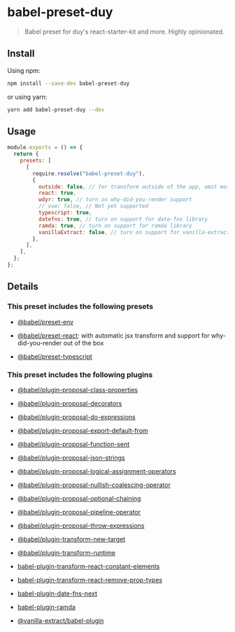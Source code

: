 # babel-preset-duy

> Babel preset for duy's react-starter-kit and more. Highly opinionated.

## Install

Using npm:

```sh
npm install --save-dev babel-preset-duy
```

or using yarn:

```sh
yarn add babel-preset-duy --dev
```

## Usage

```js
module.exports = () => {
  return {
    presets: [
      [
        require.resolve("babel-preset-duy"),
        {
          outside: false, // for transform outside of the app, omit most of plugins, optimization
          react: true,
          wdyr: true, // turn on why-did-you-render support
          // vue: false, // Not yet supported
          typescript: true,
          datefns: true, // turn on support for date-fns library
          ramda: true, // turn on support for ramda library
          vanillaExtract: false, // turn on support for vanilla-extract library
        },
      ],
    ],
  };
};
```

## Details

### This preset includes the following presets

- [@babel/preset-env](https://babeljs.io/docs/en/babel-preset-env)

- [@babel/preset-react](https://babeljs.io/docs/en/babel-preset-react): with automatic jsx transform and support for why-did-you-render out of the box

- [@babel/preset-typescript](https://babeljs.io/docs/en/babel-preset-typescript)

### This preset includes the following plugins

- [@babel/plugin-proposal-class-properties](https://babeljs.io/docs/en/babel-plugin-proposal-class-properties)

- [@babel/plugin-proposal-decorators](https://babeljs.io/docs/en/babel-plugin-proposal-decorators)

- [@babel/plugin-proposal-do-expressions](https://babeljs.io/docs/en/babel-plugin-proposal-do-expressions)

- [@babel/plugin-proposal-export-default-from](https://babeljs.io/docs/en/babel-plugin-proposal-export-default-from)

- [@babel/plugin-proposal-function-sent](https://babeljs.io/docs/en/babel-plugin-proposal-function-sent)

- [@babel/plugin-proposal-json-strings](https://babeljs.io/docs/en/babel-plugin-proposal-json-strings)

- [@babel/plugin-proposal-logical-assignment-operators](https://babeljs.io/docs/en/babel-plugin-proposal-logical-assignment-operators)

- [@babel/plugin-proposal-nullish-coalescing-operator](https://babeljs.io/docs/en/babel-plugin-proposal-nullish-coalescing-operator)

- [@babel/plugin-proposal-optional-chaining](https://babeljs.io/docs/en/babel-plugin-proposal-optional-chaining)

- [@babel/plugin-proposal-pipeline-operator](https://babeljs.io/docs/en/babel-plugin-proposal-pipeline-operator)

- [@babel/plugin-proposal-throw-expressions](https://babeljs.io/docs/en/babel-plugin-proposal-throw-expressions)

- [@babel/plugin-transform-new-target](https://babeljs.io/docs/en/babel-plugin-transform-new-target)

- [@babel/plugin-transform-runtime](https://babeljs.io/docs/en/babel-transform-runtime)

- [babel-plugin-transform-react-constant-elements](https://babeljs.io/docs/en/babel-plugin-transform-react-constant-elements)

- [babel-plugin-transform-react-remove-prop-types](https://www.npmjs.com/package/babel-plugin-transform-react-remove-prop-types)

- [babel-plugin-date-fns-next](https://www.npmjs.com/package/babel-plugin-date-fns-next)

- [babel-plugin-ramda](https://www.npmjs.com/package/babel-plugin-ramda)

- [@vanilla-extract/babel-plugin](https://www.npmjs.com/package/@vanilla-extract/babel-plugin)
